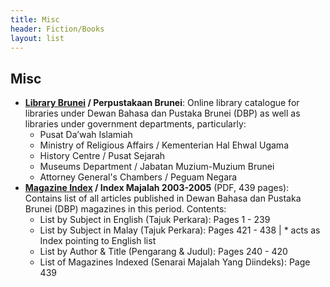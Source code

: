 ```yaml
---
title: Misc
header: Fiction/Books
layout: list
---
```


## Misc

* **[Library Brunei](https://www.librarybrunei.gov.bn) / Perpustakaan Brunei**: Online library catalogue for libraries under Dewan Bahasa dan Pustaka Brunei (DBP) as well as libraries under government departments, particularly:
	* Pusat Da’wah Islamiah
    * Ministry of Religious Affairs / Kementerian Hal Ehwal Ugama
    * History Centre / Pusat Sejarah
    * Museums Department / Jabatan Muzium-Muzium Brunei
    * Attorney General's Chambers / Peguam Negara
* **[Magazine Index](http://www.dbplibrary.gov.bn/Themed/INDEX%20MAJALAH%202003-2005.pdf) / Index Majalah 2003-2005** (PDF, 439 pages): Contains list of all articles published in Dewan Bahasa dan Pustaka Brunei (DBP) magazines in this period. Contents:
	* List by Subject in English (Tajuk Perkara): Pages 1 - 239
    * List by Subject in Malay (Tajuk Perkara): Pages 421 - 438 | * acts as Index pointing to English list
    * List by Author & Title (Pengarang & Judul): Pages 240 - 420
    * List of Magazines Indexed (Senarai Majalah Yang Diindeks): Page 439